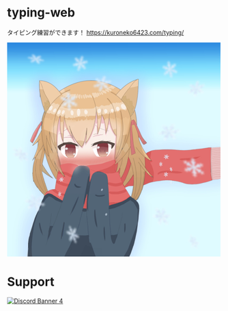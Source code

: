 # typing-web
タイピング練習ができます！
https://kuroneko6423.com/typing/

<img src="kuroneko.jpg" width="500" height="500" />

# Support
[![Discord Banner 4](https://discordapp.com/api/guilds/867038364552396860/widget.png?style=banner4)](https://discord.gg/Y6w5Jv3EAR)
